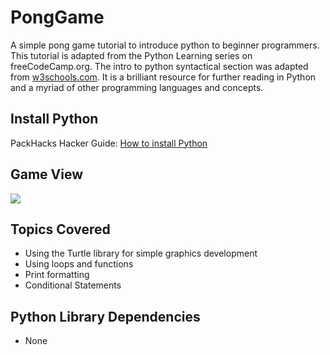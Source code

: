 # PongGame
A simple pong game tutorial to introduce python to beginner programmers. This tutorial is adapted from the Python Learning series on freeCodeCamp.org. The intro to python syntactical section was adapted from [w3schools.com](https://www.w3schools.com/python/default.asp). It is a brilliant resource for further reading in Python and a myriad of other programming languages and concepts.

## Install Python
PackHacks Hacker Guide: [How to install Python](https://www.notion.so/Hacker-Resources-cb0b84f22831494fb174571c065f502c#03d184ea17834231b0cc88b834352b0a)

## Game View
![](https://user-images.githubusercontent.com/48783211/111239753-3becd280-85d0-11eb-940e-f2fc5a2925ef.png)

## Topics Covered
* Using the Turtle library for simple graphics development
* Using loops and functions
* Print formatting
* Conditional Statements


## Python Library Dependencies
* None

